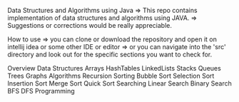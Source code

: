 Data Structures and Algorithms using Java
=> This repo contains implementation of data structures and algorithms using JAVA.
=> Suggestions or corrections would be really appreciable.

How to use
=> you can clone or download the repository and open it on intellij idea or some other IDE or editor
=> or you can navigate into the 'src' directory and look out for the specific sections you want to check for.

Overview
Data Structures
Arrays
HashTables
LinkedLists
Stacks
Queues
Trees
Graphs
Algorithms
Recursion
Sorting
Bubble Sort
Selection Sort
Insertion Sort
Merge Sort
Quick Sort
Searching
Linear Search
Binary Search
BFS
DFS
Programming
